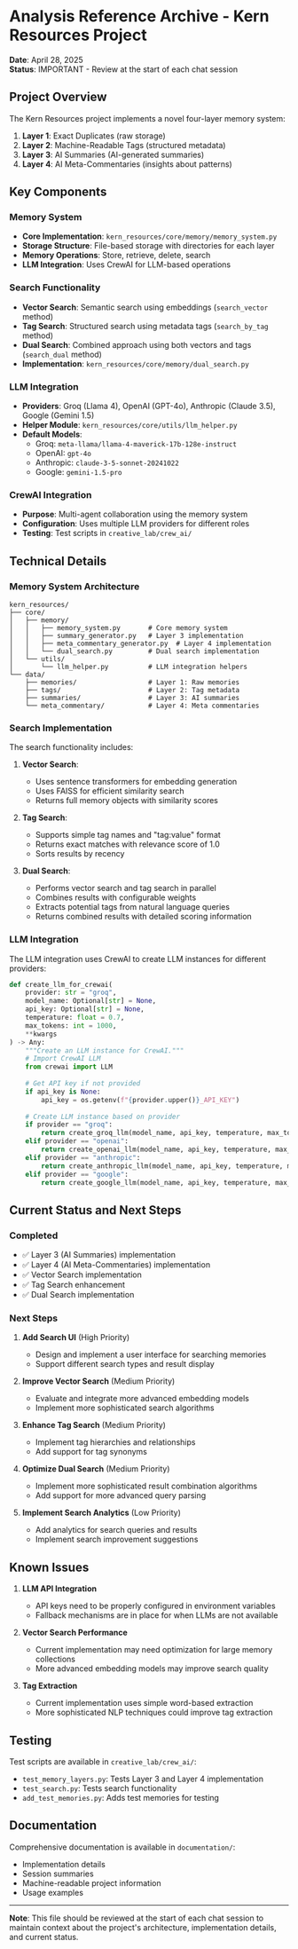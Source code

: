 # Analysis Reference Archive - Kern Resources Project

**Date**: April 28, 2025  
**Status**: IMPORTANT - Review at the start of each chat session

## Project Overview

The Kern Resources project implements a novel four-layer memory system:

1. **Layer 1**: Exact Duplicates (raw storage)
2. **Layer 2**: Machine-Readable Tags (structured metadata)
3. **Layer 3**: AI Summaries (AI-generated summaries)
4. **Layer 4**: AI Meta-Commentaries (insights about patterns)

## Key Components

### Memory System

- **Core Implementation**: `kern_resources/core/memory/memory_system.py`
- **Storage Structure**: File-based storage with directories for each layer
- **Memory Operations**: Store, retrieve, delete, search
- **LLM Integration**: Uses CrewAI for LLM-based operations

### Search Functionality

- **Vector Search**: Semantic search using embeddings (`search_vector` method)
- **Tag Search**: Structured search using metadata tags (`search_by_tag` method)
- **Dual Search**: Combined approach using both vectors and tags (`search_dual` method)
- **Implementation**: `kern_resources/core/memory/dual_search.py`

### LLM Integration

- **Providers**: Groq (Llama 4), OpenAI (GPT-4o), Anthropic (Claude 3.5), Google (Gemini 1.5)
- **Helper Module**: `kern_resources/core/utils/llm_helper.py`
- **Default Models**:
  - Groq: `meta-llama/llama-4-maverick-17b-128e-instruct`
  - OpenAI: `gpt-4o`
  - Anthropic: `claude-3-5-sonnet-20241022`
  - Google: `gemini-1.5-pro`

### CrewAI Integration

- **Purpose**: Multi-agent collaboration using the memory system
- **Configuration**: Uses multiple LLM providers for different roles
- **Testing**: Test scripts in `creative_lab/crew_ai/`

## Technical Details

### Memory System Architecture

```
kern_resources/
├── core/
│   ├── memory/
│   │   ├── memory_system.py       # Core memory system
│   │   ├── summary_generator.py   # Layer 3 implementation
│   │   ├── meta_commentary_generator.py  # Layer 4 implementation
│   │   └── dual_search.py         # Dual search implementation
│   └── utils/
│       └── llm_helper.py          # LLM integration helpers
└── data/
    ├── memories/                  # Layer 1: Raw memories
    ├── tags/                      # Layer 2: Tag metadata
    ├── summaries/                 # Layer 3: AI summaries
    └── meta_commentary/           # Layer 4: Meta commentaries
```

### Search Implementation

The search functionality includes:

1. **Vector Search**:
   - Uses sentence transformers for embedding generation
   - Uses FAISS for efficient similarity search
   - Returns full memory objects with similarity scores

2. **Tag Search**:
   - Supports simple tag names and "tag:value" format
   - Returns exact matches with relevance score of 1.0
   - Sorts results by recency

3. **Dual Search**:
   - Performs vector search and tag search in parallel
   - Combines results with configurable weights
   - Extracts potential tags from natural language queries
   - Returns combined results with detailed scoring information

### LLM Integration

The LLM integration uses CrewAI to create LLM instances for different providers:

```python
def create_llm_for_crewai(
    provider: str = "groq",
    model_name: Optional[str] = None,
    api_key: Optional[str] = None,
    temperature: float = 0.7,
    max_tokens: int = 1000,
    **kwargs
) -> Any:
    """Create an LLM instance for CrewAI."""
    # Import CrewAI LLM
    from crewai import LLM
    
    # Get API key if not provided
    if api_key is None:
        api_key = os.getenv(f"{provider.upper()}_API_KEY")
    
    # Create LLM instance based on provider
    if provider == "groq":
        return create_groq_llm(model_name, api_key, temperature, max_tokens, **kwargs)
    elif provider == "openai":
        return create_openai_llm(model_name, api_key, temperature, max_tokens, **kwargs)
    elif provider == "anthropic":
        return create_anthropic_llm(model_name, api_key, temperature, max_tokens, **kwargs)
    elif provider == "google":
        return create_google_llm(model_name, api_key, temperature, max_tokens, **kwargs)
```

## Current Status and Next Steps

### Completed

- ✅ Layer 3 (AI Summaries) implementation
- ✅ Layer 4 (AI Meta-Commentaries) implementation
- ✅ Vector Search implementation
- ✅ Tag Search enhancement
- ✅ Dual Search implementation

### Next Steps

1. **Add Search UI** (High Priority)
   - Design and implement a user interface for searching memories
   - Support different search types and result display

2. **Improve Vector Search** (Medium Priority)
   - Evaluate and integrate more advanced embedding models
   - Implement more sophisticated search algorithms

3. **Enhance Tag Search** (Medium Priority)
   - Implement tag hierarchies and relationships
   - Add support for tag synonyms

4. **Optimize Dual Search** (Medium Priority)
   - Implement more sophisticated result combination algorithms
   - Add support for more advanced query parsing

5. **Implement Search Analytics** (Low Priority)
   - Add analytics for search queries and results
   - Implement search improvement suggestions

## Known Issues

1. **LLM API Integration**
   - API keys need to be properly configured in environment variables
   - Fallback mechanisms are in place for when LLMs are not available

2. **Vector Search Performance**
   - Current implementation may need optimization for large memory collections
   - More advanced embedding models may improve search quality

3. **Tag Extraction**
   - Current implementation uses simple word-based extraction
   - More sophisticated NLP techniques could improve tag extraction

## Testing

Test scripts are available in `creative_lab/crew_ai/`:

- `test_memory_layers.py`: Tests Layer 3 and Layer 4 implementation
- `test_search.py`: Tests search functionality
- `add_test_memories.py`: Adds test memories for testing

## Documentation

Comprehensive documentation is available in `documentation/`:

- Implementation details
- Session summaries
- Machine-readable project information
- Usage examples

---

**Note**: This file should be reviewed at the start of each chat session to maintain context about the project's architecture, implementation details, and current status.
